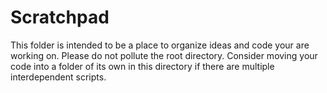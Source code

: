 # Scratchpad

This folder is intended to be a place to organize ideas and code your are working on. Please do not pollute the root directory. Consider moving your code into a folder of its own in this directory if there are multiple interdependent scripts.